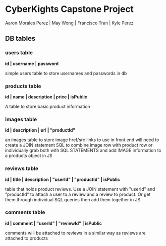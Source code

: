 # CyberKights Capstone Project

Aaron Morales Perez | May Wong | Francisco Tran | Kyle Perez

## DB tables

### users table

**id | username | password**

simple users table to store usernames and passwords in db

### products table

**id | name | description | price | isPublic**

A table to store basic product information

### images table

**id | description | url | "productId"**

an images table to store image href/src links to use in front end
will need to create a JOIN statement SQL to combine image row with product
row or individually grab both with SQL STATEMENTS and add IMAGE information
to a products object in JS

### reviews table

**id | title | description | "userId" | "productId" | isPublic**

table that holds product reviews. Use a JOIN statement with
"userId" and "productId" to attach a user to a review and a review to product.
Or get them through individual SQL queries then add them together in JS

### comments table

**id | comment | "userId" | "reviewId" | isPublic**

comments will be attached to reviews in a similar way as reviews are attached
to products
